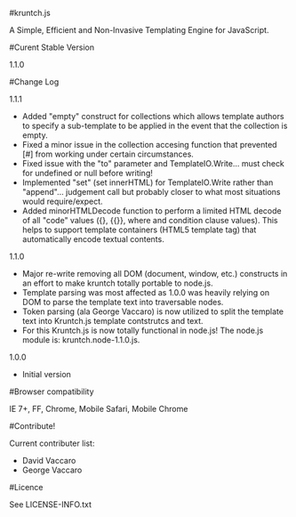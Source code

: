 #kruntch.js

A Simple, Efficient and Non-Invasive Templating Engine for JavaScript.

#Curent Stable Version

1.1.0

#Change Log

1.1.1
- Added "empty" construct for collections which allows template authors to specify a sub-template to be applied in the event that the collection is empty.
- Fixed a minor issue in the collection accesing function that prevented [#] from working under certain circumstances.
- Fixed issue with the "to" parameter and TemplateIO.Write... must check for undefined or null before writing!
- Implemented "set" (set innerHTML) for TemplateIO.Write rather than "append"... judgement call but probably closer to what most situations would require/expect.
- Added minorHTMLDecode function to perform a limited HTML decode of all "code" values ({}, {{}}, where and condition clause values).  This helps to support template containers (HTML5 template tag) that automatically encode textual contents.

1.1.0
- Major re-write removing all DOM (document, window, etc.) constructs in an effort to make kruntch totally portable to node.js.
- Template parsing was most affected as 1.0.0 was heavily relying on DOM to parse the template text into traversable nodes.
- Token parsing (ala George Vaccaro) is now utilized to split the template text into Kruntch.js template contstrutcs and text.
- For this Kruntch.js is now totally functional in node.js!  The node.js module is: kruntch.node-1.1.0.js.   

1.0.0
- Initial version

#Browser compatibility

IE 7+, FF, Chrome, Mobile Safari, Mobile Chrome

#Contribute!

Current contributer list:

- David Vaccaro
- George Vaccaro

#Licence

See LICENSE-INFO.txt
